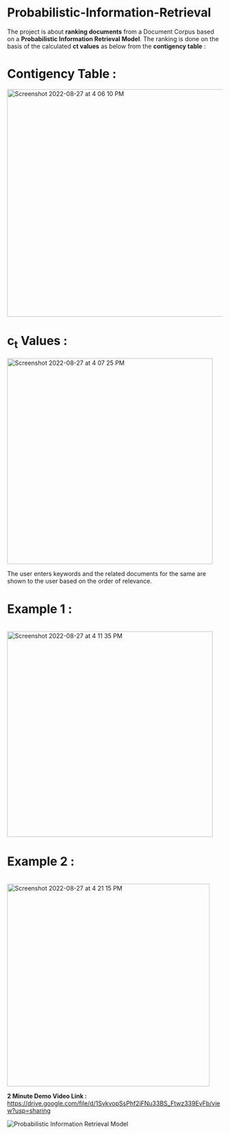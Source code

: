 # Probabilistic-Information-Retrieval

The project is about **ranking documents** from a Document Corpus based on a **Probabilistic Information Retrieval Model**.
The ranking is done on the basis of the calculated **ct values** as below from the **contigency table** : 

# **Contigency Table :**

<img width="531" alt="Screenshot 2022-08-27 at 4 06 10 PM" src="https://user-images.githubusercontent.com/78266562/187026495-46dc7d01-bb7f-45c7-b7bc-bad29a1be705.png">


# **c<sub>t</sub> Values :**

<img width="480" alt="Screenshot 2022-08-27 at 4 07 25 PM" src="https://user-images.githubusercontent.com/78266562/187026533-ab97a6aa-89cc-4df8-a8a5-7855902cccff.png">

The user enters keywords and the related documents for the same are shown to the user based on the order of relevance.

# **Example 1 :**
<br/>
<img width="480" alt="Screenshot 2022-08-27 at 4 11 35 PM" src="https://user-images.githubusercontent.com/78266562/187026642-0cfa32a2-d72d-4e29-a2dd-b5678822ceb0.png">

# **Example 2 :**
<br/>
<img width="473" alt="Screenshot 2022-08-27 at 4 21 15 PM" src="https://user-images.githubusercontent.com/78266562/187026967-1600628e-e83c-47c5-b51f-a60fcffd6038.png">

**2 Minute Demo Video Link :** https://drive.google.com/file/d/1SvkvopSsPhf2iFNu33BS_Ftwz339EvFb/view?usp=sharing

![Probabilistic Information Retrieval Model](https://user-images.githubusercontent.com/78266562/187032525-5c101a41-cbbb-4255-b443-093aa1bef44e.jpg)
